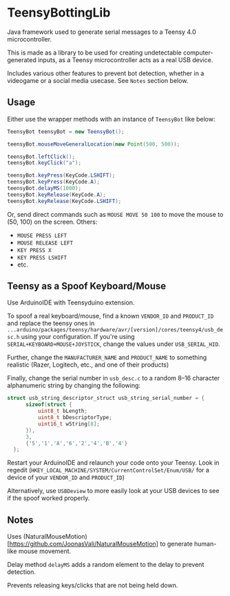 # TeensyBottingLib

Java framework used to generate serial messages to a Teensy 4.0 microcontroller.

This is made as a library to be used for creating undetectable computer-generated inputs, as a Teensy microcontroller acts as a real USB device.

Includes various other features to prevent bot detection, whether in a videogame or a social media usecase. See `Notes` section below.

## Usage

Either use the wrapper methods with an instance of `TeensyBot` like below:

```java
TeensyBot teensyBot = new TeensyBot();

teensyBot.mouseMoveGeneralLocation(new Point(500, 500));

teensyBot.leftClick();
teensyBot.keyClick("a");

teensyBot.keyPress(KeyCode.LSHIFT);
teensyBot.keyPress(KeyCode.A);
teensyBot.delayMS(1000);
teensyBot.keyRelease(KeyCode.A);
teensyBot.keyRelease(KeyCode.LSHIFT);
```

Or, send direct commands such as `MOUSE MOVE 50 100` to move the mouse to (50, 100) on the screen.
Others:
- `MOUSE PRESS LEFT`
- `MOUSE RELEASE LEFT`
- `KEY PRESS X`
- `KEY PRESS LSHIFT`
- etc.

## Teensy as a Spoof Keyboard/Mouse

Use ArduinoIDE with Teensyduino extension.

To spoof a real keyboard/mouse, find a known `VENDOR_ID` and `PRODUCT_ID` and replace the teensy ones in `...arduino/packages/teensy/hardware/avr/[version]/cores/teensy4/usb_desc.h` using your configuration. If you're using `SERIAL+KEYBOARD+MOUSE+JOYSTICK`, change the values under `USB_SERIAL_HID`.

Further, change the `MANUFACTURER_NAME` and `PRODUCT_NAME` to something realistic (Razer, Logitech, etc., and one of their products)

Finally, change the serial number in `usb_desc.c` to a random 8–16 character alphanumeric string by changing the following:
```c
struct usb_string_descriptor_struct usb_string_serial_number = {
      sizeof(struct {
          uint8_t bLength;
          uint8_t bDescriptorType;
          uint16_t wString[8];
      }),
      3,
      {'5','1','A','6','2','4','B','4'}
  };
```


Restart your ArduinoIDE and relaunch your code onto your Teensy. Look in regedit (`HKEY_LOCAL_MACHINE/SYSTEM/CurrentControlSet/Enum/USB/` for a device of your `VENDOR_ID` and `PRODUCT_ID`)

Alternatively, use `USBDeview` to more easily look at your USB devices to see if the spoof worked properly.

## Notes

Uses (NaturalMouseMotion)[https://github.com/JoonasVali/NaturalMouseMotion] to generate human-like mouse movement.

Delay method `delayMS` adds a random element to the delay to prevent detection.

Prevents releasing keys/clicks that are not being held down.
